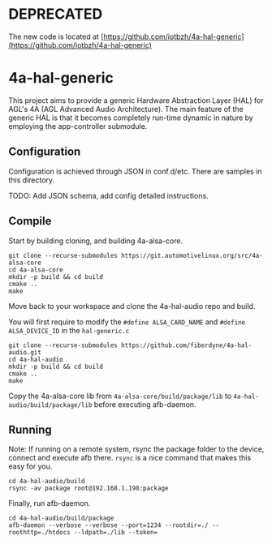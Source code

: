 # DEPRECATED
The new code is located at [https://github.com/iotbzh/4a-hal-generic](https://github.com/iotbzh/4a-hal-generic)

# 4a-hal-generic

This project aims to provide a generic Hardware Abstraction Layer (HAL) for AGL's 4A (AGL Advanced Audio Architecture). The main feature of the generic HAL is that it becomes completely run-time dynamic in nature by employing the app-controller submodule.

## Configuration
Configuration is achieved through JSON in conf.d/etc. There are samples in this directory.

TODO: Add JSON schema, add config detailed instructions.

## Compile
Start by building cloning, and building 4a-alsa-core.

```
git clone --recurse-submodules https://git.automotivelinux.org/src/4a-alsa-core
cd 4a-alsa-core
mkdir -p build && cd build
cmake ..
make
```

Move back to your workspace and clone the 4a-hal-audio repo and build.

You will first require to modify the `#define ALSA_CARD_NAME` and `#define ALSA_DEVICE_ID` in the `hal-generic.c`

```
git clone --recurse-submodules https://github.com/fiberdyne/4a-hal-audio.git
cd 4a-hal-audio
mkdir -p build && cd build
cmake ..
make
```

Copy the 4a-alsa-core lib from `4a-alsa-core/build/package/lib` to `4a-hal-audio/build/package/lib` before executing afb-daemon.

## Running

Note: If running on a remote system, rsync the package folder to the device, connect and execute afb there. `rsync` is a nice command that makes this easy for you.

```
cd 4a-hal-audio/build
rsync -av package root@192.168.1.198:package
```

Finally, run afb-daemon.

```
cd 4a-hal-audio/build/package
afb-daemon --verbose --verbose --port=1234 --rootdir=./ --roothttp=./htdocs --ldpath=./lib --token=
```
